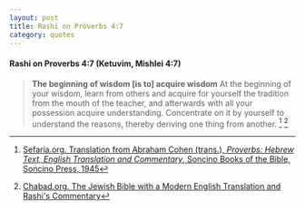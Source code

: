 ```yaml
---
layout: post
title: Rashi on Proverbs 4:7
category: quotes
---
```


#### Rashi on Proverbs 4:7 (Ketuvim, Mishlei 4:7)

> **The beginning of wisdom \[is to\] acquire wisdom** At the beginning of your wisdom, learn from others and acquire for yourself the tradition from the mouth of the teacher, and afterwards with all your possession acquire understanding. Concentrate on it by yourself to understand the reasons, thereby deriving one thing from another.
[^1] [^2]

[^1]: [Sefaria.org. Translation from Abraham Cohen (trans.), *Proverbs: Hebrew Text, English Translation and Commentary*, Soncino Books of the Bible, Soncino Press, 1945](https://www.sefaria.org/Rashi_on_Proverbs.4.7?lang=bi)

[^2]: [Chabad.org. The Jewish Bible with a Modern English Translation and Rashi's Commentary](https://www.chabad.org/library/bible_cdo/aid/16375/showrashi/true/jewish/Chapter-4.htm)
